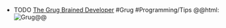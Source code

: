 - TODO [The Grug Brained Developer](https://grugbrain.dev/) #Grug #Programming/Tips
  @@html: <img src="https://grugbrain.dev/grug.png" alt="Grug" class="article-cover" />@@